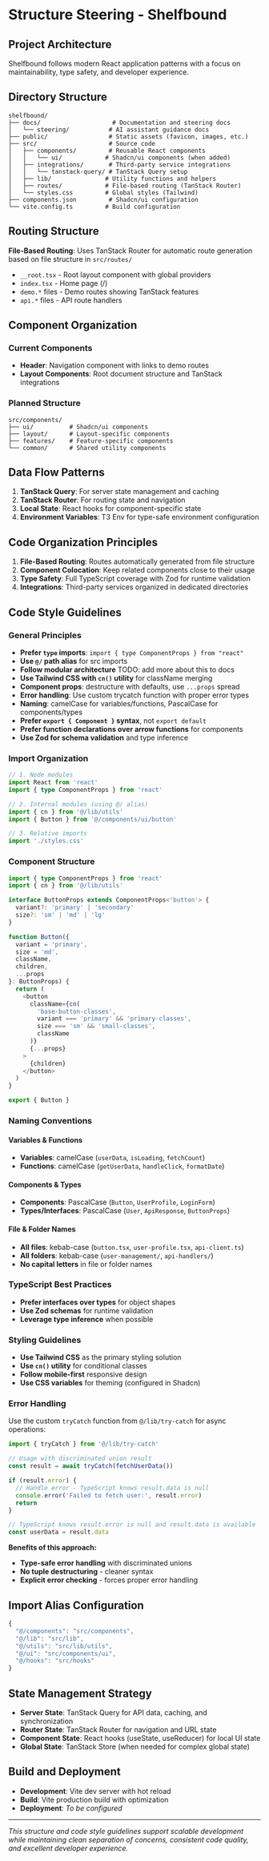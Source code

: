# Structure Steering - Shelfbound

## Project Architecture

Shelfbound follows modern React application patterns with a focus on maintainability, type safety, and developer experience.

## Directory Structure

```
shelfbound/
├── docs/                    # Documentation and steering docs
│   └── steering/           # AI assistant guidance docs
├── public/                 # Static assets (favicon, images, etc.)
├── src/                    # Source code
│   ├── components/         # Reusable React components
│   │   └── ui/            # Shadcn/ui components (when added)
│   ├── integrations/       # Third-party service integrations
│   │   └── tanstack-query/ # TanStack Query setup
│   ├── lib/               # Utility functions and helpers
│   ├── routes/            # File-based routing (TanStack Router)
│   └── styles.css         # Global styles (Tailwind)
├── components.json         # Shadcn/ui configuration
└── vite.config.ts         # Build configuration
```

## Routing Structure

**File-Based Routing**: Uses TanStack Router for automatic route generation based on file structure in `src/routes/`

- `__root.tsx` - Root layout component with global providers
- `index.tsx` - Home page (/)
- `demo.*` files - Demo routes showing TanStack features
- `api.*` files - API route handlers

## Component Organization

### Current Components

- **Header**: Navigation component with links to demo routes
- **Layout Components**: Root document structure and TanStack integrations

### Planned Structure

```
src/components/
├── ui/          # Shadcn/ui components
├── layout/      # Layout-specific components
├── features/    # Feature-specific components
└── common/      # Shared utility components
```

## Data Flow Patterns

1. **TanStack Query**: For server state management and caching
2. **TanStack Router**: For routing state and navigation
3. **Local State**: React hooks for component-specific state
4. **Environment Variables**: T3 Env for type-safe environment configuration

## Code Organization Principles

1. **File-Based Routing**: Routes automatically generated from file structure
2. **Component Colocation**: Keep related components close to their usage
3. **Type Safety**: Full TypeScript coverage with Zod for runtime validation
4. **Integrations**: Third-party services organized in dedicated directories

## Code Style Guidelines

### General Principles

- **Prefer `type` imports**: `import { type ComponentProps } from "react"`
- **Use `@/` path alias** for src imports
- **Follow modular architecture** TODO: add more about this to docs
- **Use Tailwind CSS with `cn()` utility** for className merging
- **Component props**: destructure with defaults, use `...props` spread
- **Error handling**: Use custom trycatch function with proper error types
- **Naming**: camelCase for variables/functions, PascalCase for components/types
- **Prefer `export { Component }` syntax**, not `export default`
- **Prefer function declarations over arrow functions** for components
- **Use Zod for schema validation** and type inference

### Import Organization

```typescript
// 1. Node modules
import React from 'react'
import { type ComponentProps } from 'react'

// 2. Internal modules (using @/ alias)
import { cn } from '@/lib/utils'
import { Button } from '@/components/ui/button'

// 3. Relative imports
import './styles.css'
```

### Component Structure

```typescript
import { type ComponentProps } from 'react'
import { cn } from '@/lib/utils'

interface ButtonProps extends ComponentProps<'button'> {
  variant?: 'primary' | 'secondary'
  size?: 'sm' | 'md' | 'lg'
}

function Button({
  variant = 'primary',
  size = 'md',
  className,
  children,
  ...props
}: ButtonProps) {
  return (
    <button
      className={cn(
        'base-button-classes',
        variant === 'primary' && 'primary-classes',
        size === 'sm' && 'small-classes',
        className
      )}
      {...props}
    >
      {children}
    </button>
  )
}

export { Button }
```

### Naming Conventions

#### Variables & Functions

- **Variables**: camelCase (`userData`, `isLoading`, `fetchCount`)
- **Functions**: camelCase (`getUserData`, `handleClick`, `formatDate`)

#### Components & Types

- **Components**: PascalCase (`Button`, `UserProfile`, `LoginForm`)
- **Types/Interfaces**: PascalCase (`User`, `ApiResponse`, `ButtonProps`)

#### File & Folder Names

- **All files**: kebab-case (`button.tsx`, `user-profile.tsx`, `api-client.ts`)
- **All folders**: kebab-case (`user-management/`, `api-handlers/`)
- **No capital letters** in file or folder names

### TypeScript Best Practices

- **Prefer interfaces over types** for object shapes
- **Use Zod schemas** for runtime validation
- **Leverage type inference** when possible

### Styling Guidelines

- **Use Tailwind CSS** as the primary styling solution
- **Use `cn()` utility** for conditional classes
- **Follow mobile-first** responsive design
- **Use CSS variables** for theming (configured in Shadcn)

### Error Handling

Use the custom `tryCatch` function from `@/lib/try-catch` for async operations:

```typescript
import { tryCatch } from '@/lib/try-catch'

// Usage with discriminated union result
const result = await tryCatch(fetchUserData())

if (result.error) {
  // Handle error - TypeScript knows result.data is null
  console.error('Failed to fetch user:', result.error)
  return
}

// TypeScript knows result.error is null and result.data is available
const userData = result.data
```

**Benefits of this approach:**

- **Type-safe error handling** with discriminated unions
- **No tuple destructuring** - cleaner syntax
- **Explicit error checking** - forces proper error handling

## Import Alias Configuration

```typescript
{
  "@/components": "src/components",
  "@/lib": "src/lib",
  "@/utils": "src/lib/utils",
  "@/ui": "src/components/ui",
  "@/hooks": "src/hooks"
}
```

## State Management Strategy

- **Server State**: TanStack Query for API data, caching, and synchronization
- **Router State**: TanStack Router for navigation and URL state
- **Component State**: React hooks (useState, useReducer) for local UI state
- **Global State**: TanStack Store (when needed for complex global state)

## Build and Deployment

- **Development**: Vite dev server with hot reload
- **Build**: Vite production build with optimization
- **Deployment**: _To be configured_

---

_This structure and code style guidelines support scalable development while maintaining clean separation of concerns, consistent code quality, and excellent developer experience._
